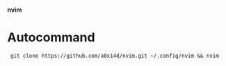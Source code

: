 #### nvim

# Autocommand

```
 git clone https://github.com/a0x14d/nvim.git ~/.config/nvim && nvim
```
